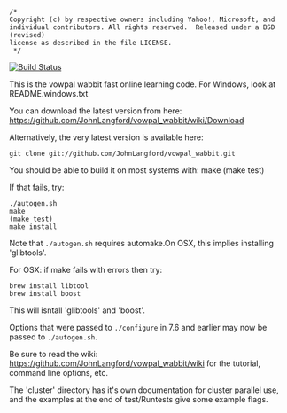 ```
/*
Copyright (c) by respective owners including Yahoo!, Microsoft, and
individual contributors. All rights reserved.  Released under a BSD (revised)
license as described in the file LICENSE.
 */
```

[![Build Status](https://travis-ci.org/JohnLangford/vowpal_wabbit.png)](https://travis-ci.org/JohnLangford/vowpal_wabbit)

This is the vowpal wabbit fast online learning code.  For Windows, look at README.windows.txt

You can download the latest version from here:
https://github.com/JohnLangford/vowpal_wabbit/wiki/Download

Alternatively, the very latest version is available here:

```
git clone git://github.com/JohnLangford/vowpal_wabbit.git
```

You should be able to build it on most systems with:
make
(make test)

If that fails, try:
```
./autogen.sh
make
(make test)
make install
```

Note that ``./autogen.sh`` requires automake.On OSX, this implies installing
'glibtools'.

For OSX: if make fails with errors then try:
```
brew install libtool
brew install boost
```
This will isntall 'glibtools' and 'boost'.

Options that were passed to `./configure` in 7.6 and earlier may now be passed
to `./autogen.sh`.

Be sure to read the wiki: https://github.com/JohnLangford/vowpal_wabbit/wiki
for the tutorial, command line options, etc.  

The 'cluster' directory has it's own documentation for cluster
parallel use, and the examples at the end of test/Runtests give some
example flags.
